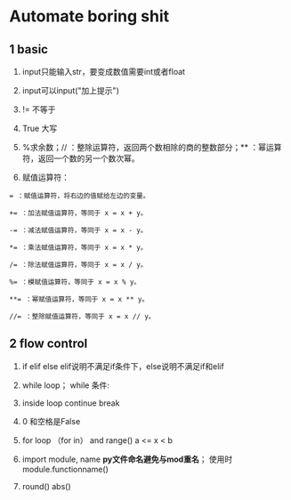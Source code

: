 # Automate boring shit

## 1 basic

1. input只能输入str，要变成数值需要int或者float

2. input可以input("加上提示")

3. != 不等于

4. True 大写

5. %求余数；// ：整除运算符，返回两个数相除的商的整数部分；** ：幂运算符，返回一个数的另一个数次幂。

6. 赋值运算符：

`= ：赋值运算符，将右边的值赋给左边的变量。`

`+= ：加法赋值运算符，等同于 x = x + y。`

`-= ：减法赋值运算符，等同于 x = x - y。`

`*= ：乘法赋值运算符，等同于 x = x * y。`

`/= ：除法赋值运算符，等同于 x = x / y。`

`%= ：模赋值运算符，等同于 x = x % y。`

`**= ：幂赋值运算符，等同于 x = x ** y。`

`//= ：整除赋值运算符，等同于 x = x // y。`

## 2 flow control

1. if elif else elif说明不满足if条件下，else说明不满足if和elif  

2. while loop； while 条件:

3. inside loop continue break

4. 0 和空格是False

5. for loop （for in） and range() a <= x < b

6. import module, name **py文件命名避免与mod重名**； 使用时module.functionname()

7. round() abs()


